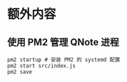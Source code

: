 # 额外内容

## 使用 PM2 管理 QNote 进程

``` shell
pm2 startup # 安装 PM2 的 systemd 配置
pm2 start src/index.js
pm2 save
```

